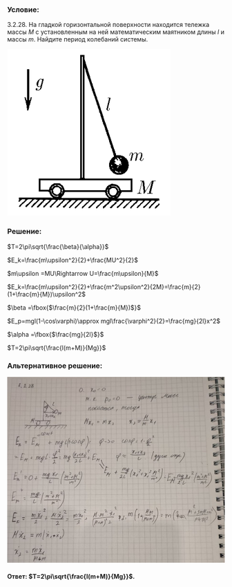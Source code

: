###  Условие:

$3.2.28.$ На гладкой горизонтальной поверхности находится тележка массы $M$ с установленным на ней математическим маятником длины $l$ и массы $m$. Найдите период колебаний системы.

![|378x386, 67%](../../img/3.2.28/3.2.28.png)

###  Решение:

$T=2\pi\sqrt{\frac{\beta}{\alpha}}$

$E_k=\frac{m\upsilon^2}{2}+\frac{MU^2}{2}$

$m\upsilon =MU\Rightarrow U=\frac{m\upsilon}{M}$

$E_k=\frac{m\upsilon^2}{2}+\frac{m^2\upsilon^2}{2M}=\frac{m}{2}(1+\frac{m}{M})\upsilon^2$

$\beta =\fbox{$\frac{m}{2}(1+\frac{m}{M})$}$

$E_p=mgl(1-\cos\varphi)\approx mgl\frac{\varphi^2}{2}=\frac{mg}{2l}x^2$

$\alpha =\fbox{$\frac{mg}{2l}$}$

$T=2\pi\sqrt{\frac{l(m+M)}{Mg}}$

###  Альтернативное решение:

![|909x776, 67%](../../img/3.2.28/01.jpg)

#### Ответ: $T=2\pi\sqrt{\frac{l(m+M)}{Mg}}$.